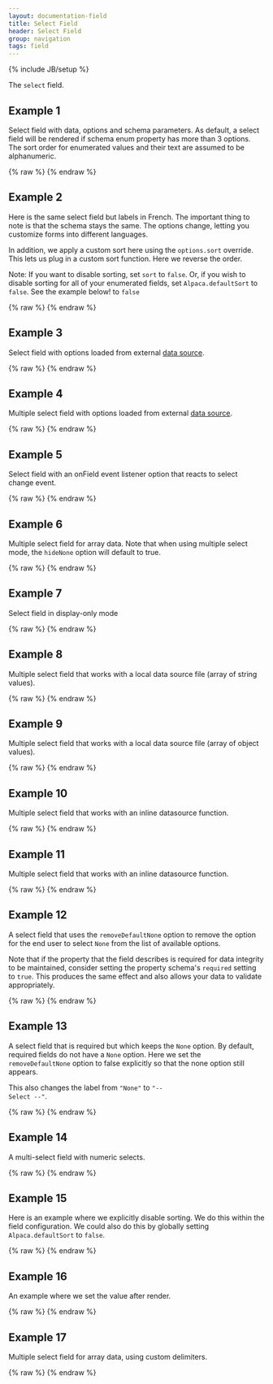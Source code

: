 ```yaml
---
layout: documentation-field
title: Select Field
header: Select Field
group: navigation
tags: field
---
```

{% include JB/setup %}

The ```select``` field.

<!-- INCLUDE_API_DOCS: select -->


## Example 1
Select field with data, options and schema parameters. As default, a select field will be rendered if schema enum property has more than 3 options.
The sort order for enumerated values and their text are assumed to be alphanumeric.
<div id="field1"> </div>
{% raw %}
<script type="text/javascript" id="field1-script">
$("#field1").alpaca({
    "data": "coffee",
    "schema": {
        "enum": ["vanilla", "chocolate", "coffee", "strawberry", "mint"]
    },    
    "options": {
        "label": "Ice cream",
        "helper": "What flavor of ice cream do you prefer?"
    }
});
</script>
{% endraw %}


## Example 2
Here is the same select field but labels in French.  The important thing to note is that the schema stays the same.
The options change, letting you customize forms into different languages.

In addition, we apply a custom sort here using the <code>options.sort</code> override.  This lets us plug in a custom sort function.
Here we reverse the order.

Note: If you want to disable sorting, set <code>sort</code> to <code>false</code>.  Or, if you wish to disable sorting for
all of your enumerated fields, set <code>Alpaca.defaultSort</code> to <code>false</code>.  See the example below!
to <code>false</code>
<div id="field2"> </div>
{% raw %}
<script type="text/javascript" id="field2-script">
$("#field2").alpaca({
    "data": "coffee",
    "schema": {
        "enum": ["vanilla", "chocolate", "coffee", "strawberry", "mint"]
    },
    "options": {
        "label": "Crème Glacée",
        "helper": "Quelle saveur de crème glacée préférez-vous?",
        "optionLabels": ["Vanille", "Chocolat", "Café", "Fraise", "Comme"],
        "sort": function(a, b) {
        
            if (a.text > b.text) {
                return -1;
            }
            else if (a.text < b.text) {
                return 1;
            }
            return 0;            
        }
    }    
});
</script>
{% endraw %}


## Example 3
Select field with options loaded from external <a href="/data/icecream-list.json" target="_datasource">data source</a>.
<div id="field3"> </div>
{% raw %}
<script type="text/javascript" id="field3-script">
$("#field3").alpaca({
    "options": {
        "label": "Ice cream",
        "helper": "Guess my favorite ice cream?",
        "type": "select",
        "dataSource": "/data/icecream-list.json"
    }
});
</script>
{% endraw %}


## Example 4
Multiple select field with options loaded from external <a href="/data/icecream-list.json" target="_datasource">data source</a>.
<div id="field4"> </div>
{% raw %}
<script type="text/javascript" id="field4-script">
$("#field4").alpaca({
    "data": ["Vanilla", "Chocolate"],
    "options": {
        "label": "Ice cream",
        "helper": "Guess my favorite ice cream?",
        "type": "select",
        "multiple": true,
        "size": 3,
        "dataSource": "/data/icecream-list.json"
    }
});
</script>
{% endraw %}


## Example 5
Select field with an onField event listener option that reacts to select change event.
<div id="field5"> </div>
{% raw %}
<script type="text/javascript" id="field5-script">
$("#field5").alpaca({
    "data": "Coffee",
    "options": {
        "label": "Ice cream",
        "helper": "Guess my favorite ice cream?",
        "optionLabels": ["Vanilla Flavor", "Chocolate Flavor", "Coffee Flavor"],
        "onFieldChange" : function(e) {
            alert("You picked: " + this.getValue());
        }
    },
    "schema": {
        "enum": ["Vanilla", "Chocolate", "Coffee", "Strawberry", "Mint"]
    }
});
</script>
{% endraw %}


## Example 6
Multiple select field for array data.  Note that when using multiple select mode, the `hideNone` option will default
to true.
<div id="field6"> </div>
{% raw %}
<script type="text/javascript" id="field6-script">
$("#field6").alpaca({
    "data": ["Vanilla", "Chocolate"],
    "schema" : {
        "type": "array",
        "items": {
            "title": "Ice Cream",
            "type": "string",
            "enum" : ["Vanilla", "Chocolate", "Strawberry", "Mint"]
        },
        "minItems": 2,
        "maxItems": 3        
    },
    "options": {
        "label": "Ice cream",
        "helper": "Guess my favorite ice cream?",
        "type": "select",
        "size": 5,
        "noneLabel": "Pick a flavour of Ice Cream!"        
    }
});
</script>
{% endraw %}


## Example 7
Select field in display-only mode
<div id="field7"> </div>
{% raw %}
<script type="text/javascript" id="field7-script">
$("#field7").alpaca({
    "data": "Coffee",
    "options": {
        "label": "Ice cream",
        "helper": "Guess my favorite ice cream?"
    },
    "schema": {
        "enum": ["Vanilla", "Chocolate", "Coffee", "Strawberry", "Mint"]
    },
    "view": "bootstrap-display"
});
</script>
{% endraw %}


## Example 8
Multiple select field that works with a local data source file (array of string values).
<div id="field8"> </div>
{% raw %}
<script type="text/javascript" id="field8-script">
$("#field8").alpaca({
    "options": {
        "label": "Select your favorite flavor of ice cream",
        "type": "select",
        "multiple": true,
        "size": 3,
        "dataSource": "/data/icecream-list.json"
    }
});
</script>
{% endraw %}


## Example 9
Multiple select field that works with a local data source file (array of object values).
<div id="field9"> </div>
{% raw %}
<script type="text/javascript" id="field9-script">
$("#field9").alpaca({
    "options": {
        "label": "Select your favorite flavor of ice cream",
        "type": "select",
        "multiple": true,
        "size": 3,
        "dataSource": "/data/icecream-list-array.json"
    }
});
</script>
{% endraw %}


## Example 10
Multiple select field that works with an inline datasource function.
<div id="field10"> </div>
{% raw %}
<script type="text/javascript" id="field10-script">
$("#field10").alpaca({
    "options": {
        "dataSource": function(callback) {
            callback([{
                "value": "vanilla",
                "text": "Vanilla"
            }, {
                "value": "chocolate",
                "text": "Chocolate"
            }, {
                "value": "coffee",
                "text": "Coffee"
            }, {
                "value": "strawberry",
                "text": "Strawberry"
            }, {
                "value": "mint",
                "text": "Mint"
            }]);
        },
        "label": "Select your favorite flavor of ice cream",
        "type": "select",
        "multiple": true,
        "size": 3
    }
});
</script>
{% endraw %}


## Example 11
Multiple select field that works with an inline datasource function.
<div id="field11"> </div>
{% raw %}
<script type="text/javascript" id="field11-script">
$("#field11").alpaca({
    "options": {
        "dataSource": function(callback) {
            callback(["vanilla", "chocolate", "coffee", "strawberry", "mint"]);
        },
        "label": "Select your favorite flavor of ice cream",
        "type": "select",
        "multiple": true,
        "size": 3
    }
});
</script>
{% endraw %}


## Example 12
A select field that uses the <code>removeDefaultNone</code> option to remove the option for the end user to select <code>None</code>
from the list of available options.

Note that if the property that the field describes is required for data integrity to be maintained,
consider setting the property schema's <code>required</code> setting to <code>true</code>.
This produces the same effect and also allows your data to validate appropriately.

<div id="field12"> </div>
{% raw %}
<script type="text/javascript" id="field12-script">
$("#field12").alpaca({
    "data": "Jimi Hendrix",
    "schema": {
        "enum": [
            "Jimi Hendrix",
            "Mark Knopfler",
            "Joe Satriani",
            "Eddie Van Halen",
            "Orianthi"
        ]
    },
    "options": {
        "type": "select",
        "label": "Who is your favorite guitarist?",
        "removeDefaultNone": true
    }
});
</script>
{% endraw %}

## Example 13
A select field that is required but which keeps the <code>None</code> option.  By default, required fields do not
have a <code>None</code> option.  Here we set the <code>removeDefaultNone</code> option to false explicitly so that
the none option still appears.

This also changes the label from <code>"None"</code> to <code>"-- Select --"</code>.

<div id="field13"> </div>
{% raw %}
<script type="text/javascript" id="field13-script">
$("#field13").alpaca({
    "schema": {
        "enum": [
            "Jimi Hendrix",
            "Mark Knopfler",
            "Joe Satriani",
            "Eddie Van Halen",
            "Orianthi"
        ],
        "required": true
    },
    "options": {
        "type": "select",
        "label": "Who is your favorite guitarist?",
        "noneLabel": "-- Select --",
        "removeDefaultNone": false
    }
});
</script>
{% endraw %}

## Example 14
A multi-select field with numeric selects.

<div id="field14"> </div>
{% raw %}
<script type="text/javascript" id="field14-script">
$("#field14").alpaca({
    "schema": {
        "type": "object",
        "properties": {
            "intList": {
                "required": true,
                "type": "array",
                "uniqueItems": true,
                "items": {
                    "type": "integer"
                },
                "enum": [1, 2, 3]
            }
        }
    },
    "options": {
        "fields": {
            "intList": {
                "multiselect": {
                    "enableFiltering": true,
                    "includeSelectAllOption": true
                },
                "label": "Int List",
                "type": "select",
                "multiple": true,
                "hideInitValidationError": true
            }
        },
        "form": {
            "buttons": {
                "submit": {
                    "click": function() {
                        alert(JSON.stringify(this.getValue(), null, "  "));
                    }
                }
            }
        }
    }
});
</script>
{% endraw %}

## Example 15
Here is an example where we explicitly disable sorting.  We do this within the field configuration.  We could also do
this by globally setting <code>Alpaca.defaultSort</code> to <code>false</code>.

<div id="field15"> </div>
{% raw %}
<script type="text/javascript" id="field15-script">
// Alpaca.defaultSort = false;
$("#field15").alpaca({
    "data": "coffee",
    "schema": {
        "enum": ["vanilla", "chocolate", "coffee", "strawberry", "mint"]
    },
    "options": {
        "label": "Crème Glacée",
        "helper": "Quelle saveur de crème glacée préférez-vous?",
        "optionLabels": ["Vanille", "Chocolat", "Café", "Fraise", "Comme"],
        "sort": false
    }    
});
</script>
{% endraw %}

## Example 16
An example where we set the value after render.
<div id="field16"> </div>
{% raw %}
<script type="text/javascript" id="field16-script">
$("#field16").alpaca({
    "schema": {
        "type": "object",
        "properties": {
            "flavor": {
                "enum": ["vanilla", "chocolate", "coffee", "strawberry", "mint"]
            },
            "scoops": {
                "type": "number"
            }
        }
    },
    "options": {
        "fields": {
            "flavor": {
                "label": "Crème Glacée",
                "helper": "Quelle saveur de crème glacée préférez-vous?",
                "optionLabels": ["Vanille", "Chocolat", "Café", "Fraise", "Comme"],
                "sort": false
            },
            "scoops": {
                "label": "Scoops of Sugar"
            }
        }
    },
    "postRender": function(control) {
        control.setValue({
            "flavor": "coffee",
            "scoops": 3
        });
    }
});
</script>
{% endraw %}

## Example 17
Multiple select field for array data, using custom delimiters.
<div id="field17"> </div>
{% raw %}
<script type="text/javascript" id="field17-script">
$("#field17").alpaca({
    "data": "Vanilla | Chocolate",
    "schema": {
        "type": "string",
        "title": "Ice Cream",
        "enum": ["Vanilla", "Chocolate", "Strawberry", "Mint"],
        "minItems": 2,
        "maxItems": 3
    },
    "options": {
        "label": "Ice cream",
        "helper": "Guess my favorite ice cream?",
        "type": "select",
        "multiple": true,
        "size": 5,
        "noneLabel": "Pick a flavour of Ice Cream!",
        "form": {
            "buttons": {
                "view": {
                    "label": "View JSON",
                    "click": function() {
                        alert(JSON.stringify(this.getValue(), null, "  "));
                    }
                }
            }
        },
        "split": function(val) {
            return val.split("|");
        },
        "join": function(vals) {
            return vals.join("|");
        }
    }
});
</script>
{% endraw %}